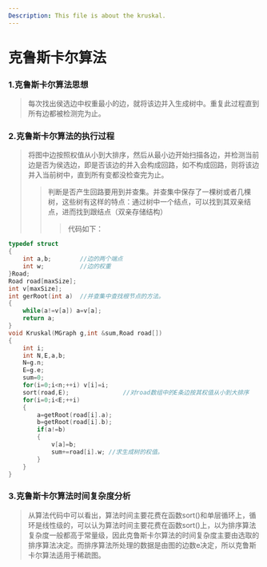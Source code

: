 ```yaml
---
Description: This file is about the kruskal.
---
```

# 克鲁斯卡尔算法
### 1.克鲁斯卡尔算法思想
>每次找出侯选边中权重最小的边，就将该边并入生成树中。重复此过程直到所有边都被检测完为止。
### 2.克鲁斯卡尔算法的执行过程
>将图中边按照权值从小到大排序，然后从最小边开始扫描各边，并检测当前边是否为侯选边，即是否该边的并入会构成回路，如不构成回路，则将该边并入当前树中，直到所有变都没检查完为止。
>>判断是否产生回路要用到并查集。并查集中保存了一棵树或者几棵树，这些树有这样的特点：通过树中一个结点，可以找到其双亲结点，进而找到跟结点（双亲存储结构）
>>>代码如下：
```c
typedef struct
{
	int a,b;		//边的两个端点
	int w;			//边的权重
}Road;
Road road[maxSize];
int v[maxSize];
int gerRoot(int a)	//并查集中查找根节点的方法。
{
	while(a!=v[a]) a=v[a];
	return a;
}
void Kruskal(MGraph g,int &sum,Road road[])
{
	int i;
	int N,E,a,b;
	N=g.n;
	E=g.e;
	sum=0;
	for(i=0;i<n;++i) v[i]=i;
	sort(road,E);				//对road数组中的E条边按其权值从小到大排序
	for(i=0;i<E;++i)
	{
		a=getRoot(road[i].a);
		b=getRoot(road[i].b);
		if(a!=b)
		{
			v[a]=b;
			sum+=road[i].w;	//求生成树的权值。
		}
	}
}
```
### 3.克鲁斯卡尔算法时间复杂度分析
>从算法代码中可以看出，算法时间主要花费在函数sort()和单层循环上，循环是线性级的，可以认为算法时间主要花费在函数sort()上，以为排序算法复杂度一般都高于常量级，因此克鲁斯卡尔算法的时间复杂度主要由选取的排序算法决定。而排序算法所处理的数据是由图的边数e决定，所以克鲁斯卡尔算法适用于稀疏图。
